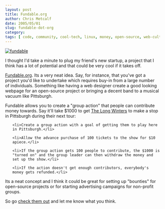 ```yaml
---
layout: post
title: Fundable.org
author: Chris Metcalf
date: 2005/05/01
slug: fundable-dot-org
category: 
tags: [ code, community, cool-tech, linux, money, open-source, web-culture ]
---
```


<a href="http://www.fundable.org"><img class="floatleft" src='/uploads/fundable.png' alt='fundable' /></a>

I thought I'd take a minute to plug my friend's new startup, a project that I think has a lot of potential and that could be very cool if it takes off.

<a href="http://www.fundable.org">Fundable.org</a>. Its a very neat idea. Say, for instance, that you've got a project you'd like to undertake which requires buy-in from a large number of individuals. Something like having a web designer create a good looking webpage for an open-source project or bringing a decent band to a musical vacuum like Pittsburgh.

Fundable allows you to create a "group action" that people can contribute money towards. Say it'll take $1000 to get <a href="http://www.thelongwinters.com">The Long Winters</a> to make a stop in Pittsburgh during their next tour:

<ol>

    <li>Create a group action with a goal of getting them to play here in Pittsburgh.</li>

    <li>Allow the advance purchase of 100 tickets to the show for $10 apiece.</li>

    <li>If the group action gets 100 people to contribute, the $1000 is "turned on" and the group leader can then withdraw the money and set up the show.</li>

    <li>If the action doesn't get enough contributors, everybody's money gets refunded.</li>

</ol>

Its a neat concept and I think it could be great for setting up "bounties" for open-source projects or for starting advertising campaigns for non-profit groups.

So go <a href="http://www.fundable.org">check them out</a> and let me know what you think.

